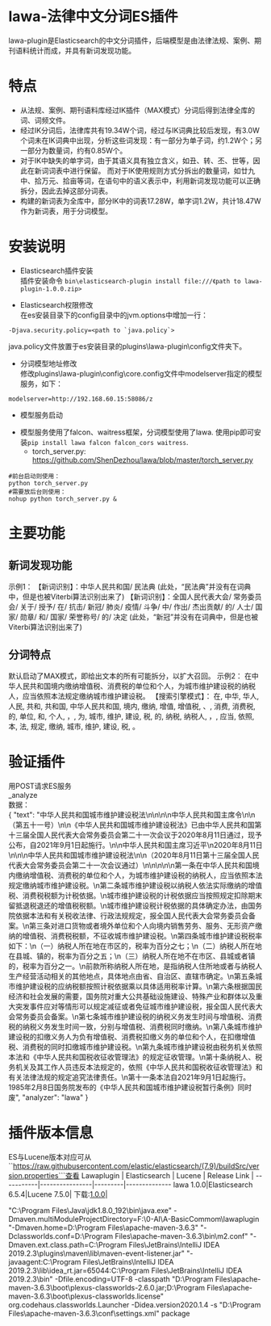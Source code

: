 # lawa-法律中文分词ES插件  
  lawa-plugin是Elasticsearch的中文分词插件，后端模型是由法律法规、案例、期刊语料统计而成，并具有新词发现功能。


特点
====
-  从法规、案例、期刊语料库经过IK插件（MAX模式）分词后得到法律全库的词、词频文件。  
-  经过IK分词后，法律库共有19.34W个词，经过与IK词典比较后发现，有3.0W个词未在IK词典中出现，分析这些词发现：有一部分为单子词，约1.2W个；另一部分为数量词，约有0.85W个。  
-  对于IK中缺失的单字词，由于其语义具有独立含义，如丑、转、丕、世等，因此在新词词表中进行保留。
   而对于IK使用规则方式分拆出的数量词，如廿九中、拾万元、拾亩等词，在语句中的语义表示中，利用新词发现功能可以正确拆分，因此去掉这部分词表。
-  构建的新词表为全库中，部分IK中的词表17.28W，单字词1.2W，共计18.47W作为新词表，用于分词模型。


安装说明  
========
-  Elasticsearch插件安装  
插件安装命令
```bin\elasticsearch-plugin install file:///《path to lawa-plugin-1.0.0.zip>```

-  Elasticsearch权限修改  
在es安装目录下的config目录中的jvm.options中增加一行：
```
-Djava.security.policy=<path to `java.policy`>
```
java.policy文件放置于es安装目录的plugins\lawa-plugin\config文件夹下。

-  分词模型地址修改  
修改plugins\lawa-plugin\config\core.config文件中modelserver指定的模型服务，如下：
```
modelserver=http://192.168.60.15:58086/z
```

-  模型服务启动
* 模型服务使用了falcon、waitress框架，分词模型使用了lawa. 使用pip即可安装```pip install lawa falcon falcon_cors waitress```.
    * torch_server.py: https://github.com/ShenDezhou/lawa/blob/master/torch_server.py

```
#前台启动则使用：
python torch_server.py
#需要放后台则使用：
nohup python torch_server.py &
```


主要功能
=======
新词发现功能
---------------------  
示例1：
【新词识别】：中华人民共和国/ 民法典    (此处，“民法典”并没有在词典中，但是也被Viterbi算法识别出来了)
【新词识别】：全国人民代表大会/ 常务委员会/ 关于/ 授予/ 在/ 抗击/ 新冠/ 肺炎/ 疫情/ 斗争/ 中/ 作出/ 杰出贡献/ 的/ 人士/ 国家/ 勋章/ 和/ 国家/ 荣誉称号/ 的/ 决定    (此处，“新冠”并没有在词典中，但是也被Viterbi算法识别出来了)

分词特点
---------------------  
默认启动了MAX模式，即给出文本的所有可能拆分，以扩大召回。
示例2：
在中华人民共和国境内缴纳增值税、消费税的单位和个人，为城市维护建设税的纳税人，应当依照本法规定缴纳城市维护建设税。
【搜索引擎模式】： 在, 中华, 华人, 人民, 共和, 共和国, 中华人民共和国, 境内, 缴纳, 增值, 增值税, 、, 消费, 消费税, 的, 单位, 和, 个人, ，, 为, 城市, 维护, 建设, 税, 的, 纳税, 纳税人, ，, 应当, 依照, 本, 法, 规定, 缴纳, 城市, 维护, 建设, 税, 。


验证插件
=======  
用POST请求ES服务  
_analyze  
数据：  
{
  "text": "中华人民共和国城市维护建设税法\n\n\n\n中华人民共和国主席令\n\n（第五十一号）\n\n《中华人民共和国城市维护建设税法》已由中华人民共和国第十三届全国人民代表大会常务委员会第二十一次会议于2020年8月11日通过，现予公布，自2021年9月1日起施行。\n\n中华人民共和国主席习近平\n2020年8月11日\n\n\n中华人民共和国城市维护建设税法\n\n（2020年8月11日第十三届全国人民代表大会常务委员会第二十一次会议通过）\n\n\n\n\n第一条在中华人民共和国境内缴纳增值税、消费税的单位和个人，为城市维护建设税的纳税人，应当依照本法规定缴纳城市维护建设税。\n第二条城市维护建设税以纳税人依法实际缴纳的增值税、消费税税额为计税依据。\n城市维护建设税的计税依据应当按照规定扣除期末留抵退税退还的增值税税额。\n城市维护建设税计税依据的具体确定办法，由国务院依据本法和有关税收法律、行政法规规定，报全国人民代表大会常务委员会备案。\n第三条对进口货物或者境外单位和个人向境内销售劳务、服务、无形资产缴纳的增值税、消费税税额，不征收城市维护建设税。\n第四条城市维护建设税税率如下：\n（一）纳税人所在地在市区的，税率为百分之七；\n（二）纳税人所在地在县城、镇的，税率为百分之五；\n（三）纳税人所在地不在市区、县城或者镇的，税率为百分之一。\n前款所称纳税人所在地，是指纳税人住所地或者与纳税人生产经营活动相关的其他地点，具体地点由省、自治区、直辖市确定。\n第五条城市维护建设税的应纳税额按照计税依据乘以具体适用税率计算。\n第六条根据国民经济和社会发展的需要，国务院对重大公共基础设施建设、特殊产业和群体以及重大突发事件应对等情形可以规定减征或者免征城市维护建设税，报全国人民代表大会常务委员会备案。\n第七条城市维护建设税的纳税义务发生时间与增值税、消费税的纳税义务发生时间一致，分别与增值税、消费税同时缴纳。\n第八条城市维护建设税的扣缴义务人为负有增值税、消费税扣缴义务的单位和个人，在扣缴增值税、消费税的同时扣缴城市维护建设税。\n第九条城市维护建设税由税务机关依照本法和《中华人民共和国税收征收管理法》的规定征收管理。\n第十条纳税人、税务机关及其工作人员违反本法规定的，依照《中华人民共和国税收征收管理法》和有关法律法规的规定追究法律责任。\n第十一条本法自2021年9月1日起施行。1985年2月8日国务院发布的《中华人民共和国城市维护建设税暂行条例》同时废",
  "analyzer": "lawa"
}


插件版本信息  
==========
ES与Lucene版本对应可从``https://raw.githubusercontent.com/elastic/elasticsearch/(7.9)/buildSrc/version.properties```查看
Lawaplugin |  Elasticsearch |  Lucene | Release Link |
-----------|----------------|---------|--------------
lawa 1.0.0|Elasticsearch 6.5.4|Lucene 7.5.0| 下载:[1.0.0](https://github.com/ShenDezhou/lawaplugin/releases/download/v1.0.0/lawaplugin-1.0.0.zip)|


"C:\Program Files\Java\jdk1.8.0_192\bin\java.exe" -Dmaven.multiModuleProjectDirectory=F:\0-AI\A-BasicCommom\lawaplugin "-Dmaven.home=D:\Program Files\apache-maven-3.6.3" "-Dclassworlds.conf=D:\Program Files\apache-maven-3.6.3\bin\m2.conf" "-Dmaven.ext.class.path=C:\Program Files\JetBrains\IntelliJ IDEA 2019.2.3\plugins\maven\lib\maven-event-listener.jar" "-javaagent:C:\Program Files\JetBrains\IntelliJ IDEA 2019.2.3\lib\idea_rt.jar=65044:C:\Program Files\JetBrains\IntelliJ IDEA 2019.2.3\bin" -Dfile.encoding=UTF-8 -classpath "D:\Program Files\apache-maven-3.6.3\boot\plexus-classworlds-2.6.0.jar;D:\Program Files\apache-maven-3.6.3\boot\plexus-classworlds.license" org.codehaus.classworlds.Launcher -Didea.version2020.1.4 -s "D:\Program Files\apache-maven-3.6.3\conf\settings.xml" package


